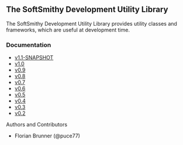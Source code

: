 ## The SoftSmithy Development Utility Library

The SoftSmithy Development Utility Library provides utility classes and frameworks, which are useful at development time.

### Documentation
    
* [v1.1-SNAPSHOT](1.1-SNAPSHOT/docs/site)
* [v1.0](1.0/docs/site)
* [v0.9](0.9/docs/site)
* [v0.8](0.8/docs/site)
* [v0.7](0.7/docs/site)
* [v0.6](0.6/docs/site)
* [v0.5](0.5/docs)
* [v0.4](0.4/docs)
* [v0.3](0.3/docs)
* [v0.2](0.2/docs)

Authors and Contributors

* Florian Brunner (@puce77)
